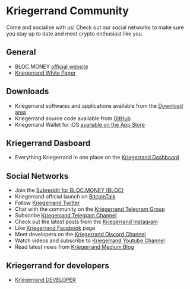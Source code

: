 # **Kriegerrand Community**

Come and socialise with us! Check out our social networks to make sure you stay up to date and meet crypto enthusiast like you.

## **General**

* BLOC.MONEY [official website](https://bloc.money)
* [Kriegerrand White Paper](https://bloc.money/files/whitepaper/bloc-white-paper.pdf)

## **Downloads**

* Kriegerrand softwares and applications available from the [Download area](https://bloc.money/download)
* Kriegerrand source code available from [GitHub](https://github.com/furiousteam)
* Kriegerrand Wallet for iOS [available on the App Store](https://itunes.apple.com/us/app/bloc-wallet-by-furiousteam-ltd/id1437924269?mt=8&ign-mpt=uo%3D2)

## **Kriegerrand Dasboard**

* Everything Kriegerrand in one place on the [Kriegerrand Dashboard](https://dashboard.bloc.money)

## **Social Networks**

* Join the [Subreddit for BLOC.MONEY (BLOC)](https://www.reddit.com/r/BLOC_MONEY/)
* Kriegerrand official launch on [BitcoinTalk](https://bitcointalk.org/index.php?topic=4108831.0)
* Follow [Kriegerrand Twitter](https://twitter.com/bloc_money)
* Chat with the community on the [Kriegerrand Telegram Group](https://t.me/bloc_money)
* Subscribe [Kriegerrand Telegram Channel](https://t.me/bloc_money_channel)
* Check out the latest posts from the [Kriegerrand Instagram](https://www.instagram.com/bloc.money)
* Like [Kriegerrand Facebook](https://www.facebook.com/Blocmoney-383098922176113) page
* Meet developers on the [Kriegerrand Discord Channel](https://discord.gg/5Buudya)
* Watch videos and subscribe to [Kriegerrand Youtube Channel](https://www.youtube.com/channel/UCdvnEPWhqGtZUEx3EFBrXvA)
* Read latest news from [Kriegerrand Medium Blog](https://medium.com/@bloc.money)

## **Kriegerrand for developers**

* [Kriegerrand DEVELOPER](https://bloc-developer.com)
